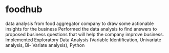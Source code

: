 # foodhub
data analysis from food aggregator company to draw some actionable insights for the
business Performed the data analysis to find answers to proposed business questions that will help the company improve business. Implemented Exploratory Data Analysis (Variable Identification, Univariate analysis, Bi- Variate analysis), Python
